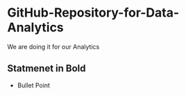 # GitHub-Repository-for-Data-Analytics
We are doing it for our Analytics 
## Statmenet in Bold ##
* Bullet Point
